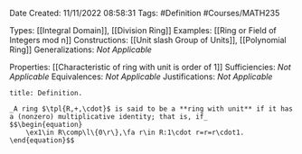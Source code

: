 <div class="topSpace"></div>

Date Created: 11/11/2022 08:58:31
Tags: #Definition #Courses/MATH235

Types: [[Integral Domain]], [[Division Ring]]
Examples: [[Ring or Field of Integers mod n]]
Constructions: [[Unit slash Group of Units]], [[Polynomial Ring]]
Generalizations: _Not Applicable_

Properties: [[Characteristic of ring with unit is order of 1]]
Sufficiencies: _Not Applicable_
Equivalences: _Not Applicable_
Justifications: _Not Applicable_

``` ad-Definition
title: Definition.

_A ring $\tpl{R,+,\cdot}$ is said to be a **ring with unit** if it has a (nonzero) multiplicative identity; that is, if_
$$\begin{equation}
    \ex1\in R\comp\l\{0\r\},\fa r\in R:1\cdot r=r=r\cdot1.
\end{equation}$$

```
